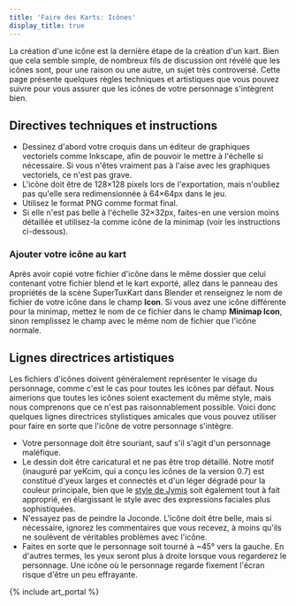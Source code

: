 ```yaml
---
title: 'Faire des Karts: Icônes'
display_title: true
---
```

La création d'une icône est la dernière étape de la création d'un kart. Bien que cela semble simple, de nombreux fils de discussion ont révélé que les icônes sont, pour une raison ou une autre, un sujet très controversé. Cette page présente quelques règles techniques et artistiques que vous pouvez suivre pour vous assurer que les icônes de votre personnage s'intègrent bien.

## Directives techniques et instructions

* Dessinez d'abord votre croquis dans un éditeur de graphiques vectoriels comme Inkscape, afin de pouvoir le mettre à l'échelle si nécessaire. Si vous n'êtes vraiment pas à l'aise avec les graphiques vectoriels, ce n'est pas grave.
* L'icône doit être de 128×128 pixels lors de l'exportation, mais n'oubliez pas qu'elle sera redimensionnée à 64×64px dans le jeu.
* Utilisez le format PNG comme format final.
* Si elle n'est pas belle à l'échelle 32×32px, faites-en une version moins détaillée et utilisez-la comme icône de la minimap (voir les instructions ci-dessous).

### Ajouter votre icône au kart

Après avoir copié votre fichier d'icône dans le même dossier que celui contenant votre fichier blend et le kart exporté, allez dans le panneau des propriétés de la scène SuperTuxKart dans Blender et renseignez le nom de fichier de votre icône dans le champ **Icon**. Si vous avez une icône différente pour la minimap, mettez le nom de ce fichier dans le champ **Minimap Icon**, sinon remplissez le champ avec le même nom de fichier que l'icône normale.

## Lignes directrices artistiques

Les fichiers d'icônes doivent généralement représenter le visage du personnage, comme c'est le cas pour toutes les icônes par défaut. Nous aimerions que toutes les icônes soient exactement du même style, mais nous comprenons que ce n'est pas raisonnablement possible. Voici donc quelques lignes directrices stylistiques amicales que vous pouvez utiliser pour faire en sorte que l'icône de votre personnage s'intègre.

* Votre personnage doit être souriant, sauf s'il s'agit d'un personnage maléfique.
* Le dessin doit être caricatural et ne pas être trop détaillé. Notre motif (inauguré par yeKcim, qui a conçu les icônes de la version 0.7) est constitué d'yeux larges et connectés et d'un léger dégradé pour la couleur principale, bien que le [style de Jymis](https://forum.freegamedev.net/viewtopic.php?f=18&t=7144) soit également tout à fait approprié, en élargissant le style avec des expressions faciales plus sophistiquées.
* N'essayez pas de peindre la Joconde. L'icône doit être belle, mais si nécessaire, ignorez les commentaires que vous recevez, à moins qu'ils ne soulèvent de véritables problèmes avec l'icône.
* Faites en sorte que le personnage soit tourné à ~45° vers la gauche. En d'autres termes, les yeux seront plus à droite lorsque vous regarderez le personnage. Une icône où le personnage regarde fixement l'écran risque d'être un peu effrayante.

{% include art_portal %}
